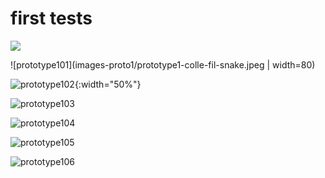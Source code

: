 # first tests

<img src="prototype\objets\images-proto1\prototype1-colle-fil-snake.jpeg" />

![prototype101](images-proto1/prototype1-colle-fil-snake.jpeg | width=80)

![prototype102](images-proto1/protoype1-chaine-ouvert.jpeg){:width="50%"}

![prototype103](images-proto1/prototype1-chaine-aie-ouch.jpeg)

![prototype104](images-proto1/protoype1-chaine-bracelet-variante-index.jpeg)

![prototype105](images-proto1/prototype1-chaine-bracelet-variante-oriculaire.jpeg)

![prototype106](images-proto1/prototype1-collection-entiere.jpeg)

